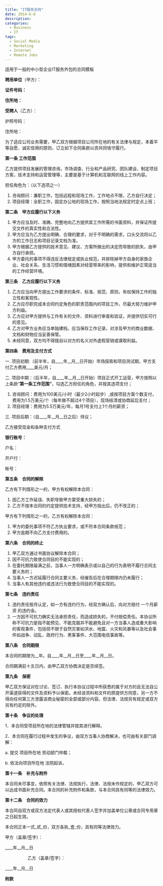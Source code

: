 ```yaml
---
title: "IT服务合同"
date: 2014-6-8
description: 
categories:
  - Business
  - IT 
tags:
  - Social Media
  - Marketing
  - Internet
  - Remote Jobs 
---
```


适用于一般的中小型企业IT服务外包的合同模板


**聘用单位**（甲方）：                       

**证件号码：**                                   

**住所地：**                                       

**受聘人**（乙方）：                         

护照号码：                                    

住所地：                                        

为了适应公司业务需要，甲乙双方根据项目公司所在地的有关法律与规定，本着平等自愿、诚实信用的原则，订立如下合同条款以资共同恪守履行。

**第一条  工作范围**

乙方提供项目发展的管理咨询，市场调查、行业和产品研究、团队建设、制定项目方案，技术支持和运营管理等，主要是基于计算机和互联网的线上工作内容。

担任角色为：（以下选项之一）

1. 咨询顾问：兼职工作，包括远程和现场工作，工作地点不限，乙方自行决定；
2. 项目经理：全职工作，固定办公地的现场工作，按照当地法规定时定点上班；

**第二条　甲方应履行以下义务**

1. 甲方应当及时、准确、完整地向乙方提供其工作所需的书面资料，并保证所提交文件的真实性和合法性。
2. 甲方应当为乙方提出明确、合理的要求，对于不明确的需求，口头交流将以乙方的工作日志和项目记录文档为准。
3. 甲方根据乙方提供的技术意见、建议、方案所做出的决定而导致的损失，由甲方自行承担。
4. 甲方委托的事项不得违反法律规定或执业规范，并排除掉甲方自身的家族企业、社会关系、生活习惯和情绪因素对经营带来的影响，提供和维护正常适当的工作经营环境。

**第三条　乙方应履行以下义务**

1. 乙方应当向甲方提出工作要求的条件、标准、规范、原则，有权保持工作的独立性和客观性。
2. 乙方应尽职完成本合同约定角色的职责范围内的项目工作，尽最大努力维护甲方利益。
3. 乙方应对甲方提供与工作有关的文件、资料进行审查和验证，并提供切实可行的意见。
4. 乙方对甲方业务应当单独建档，应当保存工作记录，对涉及甲方的商业数据、文档和财物应当妥善保管。
5. 未经同意，双方均不得擅自以对方的名义对外虚假营销或谋取利益。

**第四条　费用及支付方式**

一. 项目初期:（前半年，自____年__月__日开始）市场探索和项目测试期，甲方支付乙方费用____美元/月；

二. 项目中期：（后半年，自____年__月__日开始）项目正式开工运营，甲方按照以上条款“**第一条工作范围”**，勾选乙方担任的角色，并按其选项支付；

1. 咨询顾问：费用为100美元/小时（最少2小时起步）,或按项目方案个数支付，费用为1.5万美元/个（每年做不超过4个项目），现场结清或协商延后支付；
2. 项目经理：费用为5.5万美元/年，每月1号支付上1个月的薪资；

三. 项目后期：（自____年__月__日之后）待议；

乙方接受现金和各种支付方式

**银行账号：**

户名：                      

开户行：                  

帐号：                      

**第五条　合同的解除**

乙方有下列情形之一的，甲方有权解除本合同：

1. 因乙方工作延误、失职导致甲方蒙受重大损失的；
2. 乙方不按本合同的约定提供技术支持，经甲方指出后，仍不改正的；

甲方有下列情形之一的，乙方有权解除本合同：

1. 甲方的委托事项不符乙方执业要求，或不符本合同条款规范；
2. 甲方逾期不向乙方支付费用的。

**第六条　合同的终止**

1. 甲乙双方通过书面协议解除本合同；
2. 因不可抗力致使合同目的不能实现的；
3. 在委托期限届满之前，当事人一方明确表示或以自己的行为表明不履行合同主要义务的；
4. 当事人一方迟延履行合同主要义务，经催告后在合理期限内仍未履行；
5. 当事人有其他违约或违法行为致使合同目的不能实现的。

**第七条　违约责任**

1. 违约责任按月认定，如一方有违约行为，经双方确认后，向对方赔付	一个月薪资 的违约金。
2. 一方因不可抗力确实无法承担责任，而造成损失的，不付赔偿责任。本协议所称不可抗力是指不能预见、不能克服并不能避免且对一方当事人造成重大影响的客观事件，包括但不限于自然灾害如洪水、地震、火灾和风暴等以及社会事件如战争、动乱、政府行为、黑客事件、大范围电信事故等。

**第八条　合同期限**

本合同的期限为__年。自____年__月__日至____年__月__日。

合同期满前十五日内，由甲乙双方协商决定是否续签。

**第九条　保密**

甲乙双方保证对在讨论、签订、执行本协议过程中所获悉的属于对方的且无法自公开渠道获得的文件及资料予以保密。未经该资料和文件的原提供方同意，另一方不得向任何第三方泄露该商业秘密的全部或部分内容。但法律、法规另有规定或双方另有约定的除外。

**第十条　争议的处理**

1．本合同受项目所在地的法律管辖并按其进行解释。

2．本合同在履行过程中发生的争议，由双方当事人协商解决，也可由有关部门调解：

a. 提交 项目所在地 劳动部门仲裁；

b. 依法向项目所在地 法院起诉。

**第十一条　补充与附件**

本合同未尽事宜，依照有关法律、法规执行，法律、法规未作规定的，甲乙双方可以达成书面补充合同。本合同的补充附件和条款，与本合同具有同等的法律效力。

**第十二条　合同的效力**

本合同自双方或双方法定代表人或其授权代表人签字并加盖单位公章或合同专用章之日起生效。

本合同正本一式_贰_份，双方各执_壹_份，具有同等法律效力。

甲方（盖章/签字）：　

____年__月__日

　　　　　
乙方（盖章/签字）：

____年__月__日

**附款**